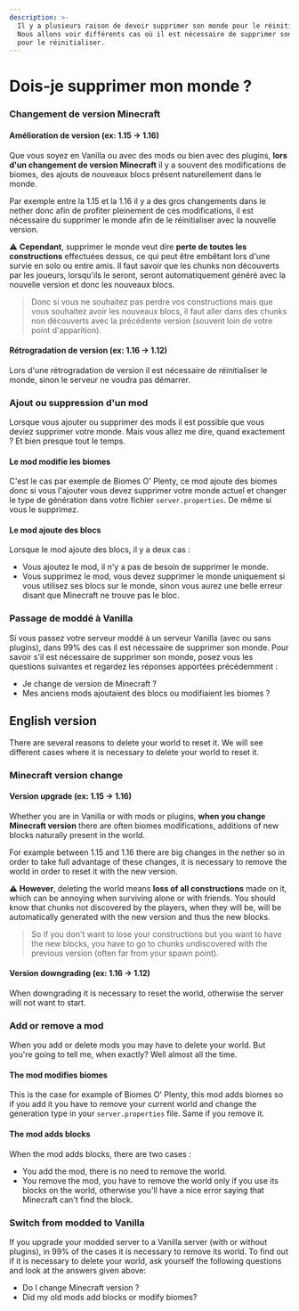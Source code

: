 ```yaml
---
description: >-
  Il y a plusieurs raison de devoir supprimer son monde pour le réinitialiser.
  Nous allons voir différents cas où il est nécessaire de supprimer son monde
  pour le réinitialiser.
---
```


# Dois-je supprimer mon monde ?

### Changement de version Minecraft

#### Amélioration de version \(ex: 1.15 -&gt; 1.16\)

Que vous soyez en Vanilla ou avec des mods ou bien avec des plugins, **lors d'un changement de version Minecraft** il y a souvent des modifications de biomes, des ajouts de nouveaux blocs présent naturellement dans le monde.

Par exemple entre la 1.15 et la 1.16 il y a des gros changements dans le nether donc afin de profiter pleinement de ces modifications, il est nécessaire du supprimer le monde afin de le réinitialiser avec la nouvelle version.

⚠ **Cependant**, supprimer le monde veut dire **perte de toutes les constructions** effectuées dessus, ce qui peut être embêtant lors d'une survie en solo ou entre amis. Il faut savoir que les chunks non découverts par les joueurs, lorsqu'ils le seront, seront automatiquement généré avec la nouvelle version et donc les nouveaux blocs.

> Donc si vous ne souhaitez pas perdre vos constructions mais que vous souhaitez avoir les nouveaux blocs, il faut aller dans des chunks non découverts avec la précédente version \(souvent loin de votre point d'apparition\).

#### Rétrogradation de version \(ex: 1.16 -&gt; 1.12\)

Lors d'une rétrogradation de version il est nécessaire de réinitialiser le monde, sinon le serveur ne voudra pas démarrer.

### Ajout ou suppression d'un mod

Lorsque vous ajouter ou supprimer des mods il est possible que vous deviez supprimer votre monde. Mais vous allez me dire, quand exactement ? Et bien presque tout le temps.

#### Le mod modifie les biomes

C'est le cas par exemple de Biomes O' Plenty, ce mod ajoute des biomes donc si vous l'ajouter vous devez supprimer votre monde actuel et changer le type de génération dans votre fichier `server.properties`. De même si vous le supprimez.

#### Le mod ajoute des blocs

Lorsque le mod ajoute des blocs, il y a deux cas :

* Vous ajoutez le mod, il n'y a pas de besoin de supprimer le monde.
* Vous supprimez le mod, vous devez supprimer le monde uniquement si vous utilisez ses blocs sur le monde, sinon vous aurez une belle erreur disant que Minecraft ne trouve pas le bloc.

### Passage de moddé à Vanilla

Si vous passez votre serveur moddé à un serveur Vanilla \(avec ou sans plugins\), dans 99% des cas il est nécessaire de supprimer son monde. Pour savoir s'il est nécessaire de supprimer son monde, posez vous les questions suivantes et regardez les réponses apportées précédemment :

* Je change de version de Minecraft ?
* Mes anciens mods ajoutaient des blocs ou modifiaient les biomes ?

## English version

There are several reasons to delete your world to reset it. We will see different cases where it is necessary to delete your world to reset it.

### Minecraft version change

#### Version upgrade \(ex: 1.15 -&gt; 1.16\)

Whether you are in Vanilla or with mods or plugins, **when you change Minecraft version** there are often biomes modifications, additions of new blocks naturally present in the world.

For example between 1.15 and 1.16 there are big changes in the nether so in order to take full advantage of these changes, it is necessary to remove the world in order to reset it with the new version.

⚠ **However**, deleting the world means **loss of all constructions** made on it, which can be annoying when surviving alone or with friends. You should know that chunks not discovered by the players, when they will be, will be automatically generated with the new version and thus the new blocks.

> So if you don't want to lose your constructions but you want to have the new blocks, you have to go to chunks undiscovered with the previous version \(often far from your spawn point\).

#### Version downgrading \(ex: 1.16 -&gt; 1.12\)

When downgrading it is necessary to reset the world, otherwise the server will not want to start.

### Add or remove a mod

When you add or delete mods you may have to delete your world. But you're going to tell me, when exactly? Well almost all the time.

#### The mod modifies biomes

This is the case for example of Biomes O' Plenty, this mod adds biomes so if you add it you have to remove your current world and change the generation type in your `server.properties` file. Same if you remove it.

#### The mod adds blocks

When the mod adds blocks, there are two cases :

* You add the mod, there is no need to remove the world.
* You remove the mod, you have to remove the world only if you use its blocks on the world, otherwise you'll have a nice error saying that Minecraft can't find the block.

### Switch from modded to Vanilla

If you upgrade your modded server to a Vanilla server \(with or without plugins\), in 99% of the cases it is necessary to remove its world. To find out if it is necessary to delete your world, ask yourself the following questions and look at the answers given above:

* Do I change Minecraft version ?
* Did my old mods add blocks or modify biomes?

